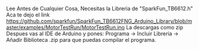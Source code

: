 Lee Antes de Cualquier Cosa, Necesitas la Libreria de "SparkFun_TB6612.h"
Aca te dejo el link
https://github.com/sparkfun/SparkFun_TB6612FNG_Arduino_Library/blob/master/examples/MotorTestRun/MotorTestRun.ino
La descargas como zip
Despues vas al IDE de Arduino y pones:
Programa -> Incluir Libreria -> Añadir Biblioteca .zip
para que puedas compilar el programa.
